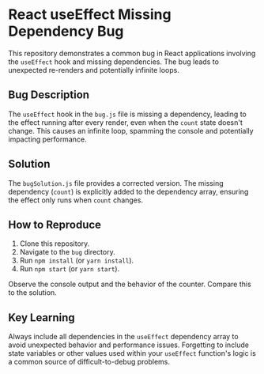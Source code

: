 # React useEffect Missing Dependency Bug

This repository demonstrates a common bug in React applications involving the `useEffect` hook and missing dependencies.  The bug leads to unexpected re-renders and potentially infinite loops.

## Bug Description
The `useEffect` hook in the `bug.js` file is missing a dependency, leading to the effect running after every render, even when the `count` state doesn't change. This causes an infinite loop, spamming the console and potentially impacting performance.

## Solution
The `bugSolution.js` file provides a corrected version.  The missing dependency (`count`) is explicitly added to the dependency array, ensuring the effect only runs when `count` changes.

## How to Reproduce
1. Clone this repository.
2. Navigate to the `bug` directory.
3. Run `npm install` (or `yarn install`).
4. Run `npm start` (or `yarn start`).

Observe the console output and the behavior of the counter.  Compare this to the solution.

## Key Learning
Always include all dependencies in the `useEffect` dependency array to avoid unexpected behavior and performance issues. Forgetting to include state variables or other values used within your `useEffect` function's logic is a common source of difficult-to-debug problems.